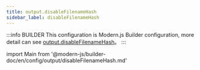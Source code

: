 ```yaml
---
title: output.disableFilenameHash
sidebar_label: disableFilenameHash
---
```


:::info BUILDER
This configuration is Modern.js Builder configuration, more detail can see [output.disableFilenameHash](https://modernjs.dev/builder/zh/api/config-output.html#output-disablefilenamehash)。
:::

import Main from '@modern-js/builder-doc/en/config/output/disableFilenameHash.md'

<Main />

